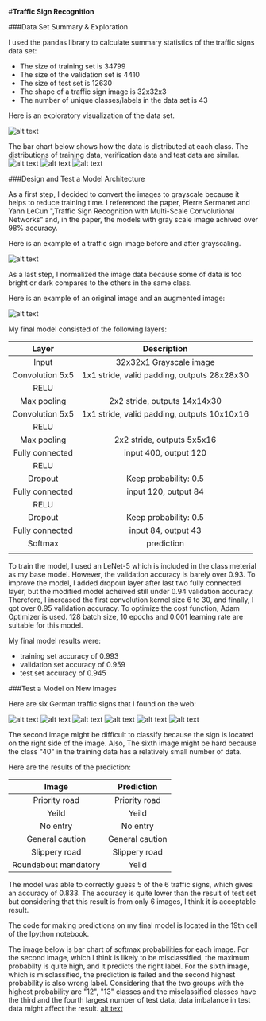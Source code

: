 #**Traffic Sign Recognition** 


[//]: # (Image References)

[visualization_image]: ./writeup_images/visualization.png "Visualization"
[histogram_training]: ./writeup_images/histogram_traning.png "Histogram of training data"
[histogram_validation]: ./writeup_images/histogram_validation.png "Histogram of validation data"
[histogram_test]: ./writeup_images/histogram_test.png "Histogram of test data"
[grayscaling]: ./examples/grayscaling.png "Grayscaling"
[normalization]: ./examples/grayscale_normalization.png "Normalization"
[webImage1]: ./webImage/c12_Priorityroad.jpg "Traffic Sign 1"
[webImage2]: ./webImage/c13_yield.jpg "Traffic Sign 2"
[webImage3]: ./webImage/c17_noentry.jpeg "Traffic Sign 3"
[webImage4]: ./webImage/c18_generalCaution.jpeg "Traffic Sign 4"
[webImage5]: ./webImage/c23_slippery_road.jpeg "Traffic Sign 5"
[webImage6]: ./webImage/c40_roundabout.jpg "Traffic Sign 6"
[webchart]: ./writeup_images/webimage_chart.png "Softmax predictions"


###Data Set Summary & Exploration

I used the pandas library to calculate summary statistics of the traffic
signs data set:

* The size of training set is 34799
* The size of the validation set is 4410
* The size of test set is 12630
* The shape of a traffic sign image is 32x32x3
* The number of unique classes/labels in the data set is 43

Here is an exploratory visualization of the data set. 

![alt text][visualization_image]

The bar chart below shows how the data is distributed at each class. The distributions of training data, verification data and test data are similar.
![alt text][histogram_training]
![alt text][histogram_validation]
![alt text][histogram_test]

###Design and Test a Model Architecture

As a first step, I decided to convert the images to grayscale because it helps to reduce training time. I referenced the paper, Pierre Sermanet and Yann LeCun ",Traffic Sign Recognition with Multi-Scale Convolutional Networks" and, in the paper, the models with gray scale image achived over 98% accuracy. 

Here is an example of a traffic sign image before and after grayscaling.

![alt text][grayscaling]

As a last step, I normalized the image data because some of data is too bright or dark compares to the others in the same class.

Here is an example of an original image and an augmented image:

![alt text][normalization]


My final model consisted of the following layers:

| Layer         		|     Description	        					| 
|:---------------------:|:---------------------------------------------:| 
| Input         		| 32x32x1 Grayscale image   					| 
| Convolution 5x5     	| 1x1 stride, valid padding, outputs 28x28x30 	|
| RELU					|												|
| Max pooling	      	| 2x2 stride,  outputs 14x14x30 				|
| Convolution 5x5	    | 1x1 stride, valid padding, outputs 10x10x16 	|
| RELU					|												|
| Max pooling	      	| 2x2 stride,  outputs 5x5x16 					|
| Fully connected		| input 400, output 120   						|
| RELU					|												|
| Dropout				| Keep probability: 0.5							|
| Fully connected		| input 120, output 84   						|
| RELU					|												|
| Dropout				| Keep probability: 0.5							|
| Fully connected		| input 84, output 43   						|
| Softmax				| prediction 									|
|						|												|


To train the model, I used an LeNet-5 which is included in the class meterial as my base model. However, the validation accuracy is barely over 0.93. To improve the model, I added dropout layer after last two fully connected layer, but the modified model acheived still under 0.94 validation accuracy. Therefore, I increased the first convolution kernel size 6 to 30, and finally, I got over 0.95 validation accuracy. To optimize the cost function, Adam Optimizer is used. 128 batch size, 10 epochs and 0.001 learning rate are suitable for this model.

My final model results were:
* training set accuracy of 0.993
* validation set accuracy of 0.959
* test set accuracy of 0.945


###Test a Model on New Images

Here are six German traffic signs that I found on the web:

![alt text][webImage1] ![alt text][webImage2] ![alt text][webImage3] 
![alt text][webImage4] ![alt text][webImage5] ![alt text][webImage6]

The second image might be difficult to classify because the sign is located on the right side of the image. Also, The sixth image might be hard because the class "40" in the training data has a relatively small number of data.

Here are the results of the prediction:

| Image			        |     Prediction	        					| 
|:---------------------:|:---------------------------------------------:| 
| Priority road  		| Priority road   								| 
| Yeild  				| Yeild 										|
| No entry				| No entry										|
| General caution 		| General caution				 				|
| Slippery road 		| Slippery road					 				|
| Roundabout mandatory	| Yeild 										|


The model was able to correctly guess 5 of the 6 traffic signs, which gives an accuracy of 0.833. The accuracy is quite lower than the result of test set but considering that this result is from only 6 images, I think it is acceptable result.   

The code for making predictions on my final model is located in the 19th cell of the Ipython notebook.

The image below is bar chart of softmax probabilities for each image.
For the second image, which I think is likely to be misclassified, the maximum probabilty is quite high, and it predicts the right label.
For the sixth image, which is misclassified, the prediction is failed and the second highest probability is also wrong label.
Considering that the two groups with the highest probability are "12", "13" classes and the misclassified  classes have the third and the fourth largest number of test data, data imbalance in test data might affect the result.
[alt text][webchart]



